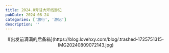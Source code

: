 ```yaml
---
title: 2024.8青甘大环线游记
pubDate: 2024-08-24
categories: ['旅行', '游记']
description: ''
---
```


<div align="center">
  ![出发前满满的后备箱](https://blog.lovehxy.com/blog/.trashed-1725751315-IMG20240809072143.jpg)
</div>